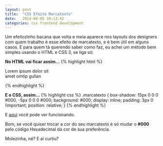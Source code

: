 ```yaml
---
layout: post
title:  "CSS Efeito Marcatexto"
date:   2014-08-05 10:13:42
categories: css frontend development
---
```


Um efeitozinho bacana que volta e meia aparece nos layouts dos designers com quem trabalho é esse efeito de marcatexto, e é bem útil em alguns casos. E para quem tá querendo saber como faz, eu achei um método bem simples usando o HTML e CSS 3, se liga só:

**No HTML vai ficar assim...**
{% highlight html %}
<p class="marcatexto">
	<span>Lorem ipsum dolor sit<br>amet omtip gullan</span>
<p>
{% endhighlight %}

**E o CSS, assim...**
{% highlight css %}
.marcatexto {
	box-shadow: 15px 0 0 0 #000, -5px 0 0 0 #000;
	background: #000;
	display: inline;
	padding: 3px 0 !important;
	position: relative;
}
{% endhighlight %}

E [aqui](http://codepen.io/anon/pen/DcmCd) você pode ver funcionando.

Bom, se você quiser trocar a cor do seu marcatexto é só mudar o **#000** pelo código Hexadecimal da cor de sua preferência.

Molezinha, né? E aí curtiu?